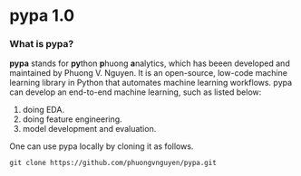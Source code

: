 # pypa 1.0 

### What is pypa?
**pypa** stands for **py**thon **p**huong **a**nalytics, which has beeen developed and maintained by Phuong V. Nguyen. It is an open-source, low-code machine learning library in Python that automates machine learning workflows. pypa can develop an end-to-end machine learning, such as listed below:

1. doing EDA.
2. doing feature engineering.
3. model development and evaluation.

One can use pypa locally by cloning it as follows.

```
git clone https://github.com/phuongvnguyen/pypa.git 
```

